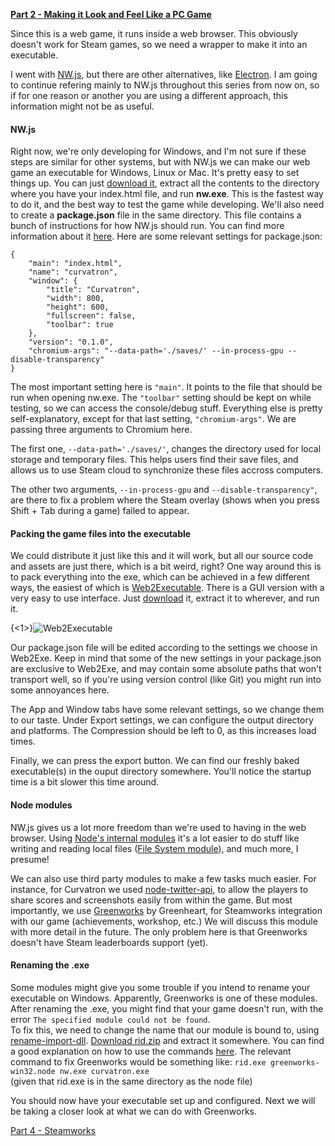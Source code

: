 [**Part 2 - Making it Look and Feel Like a PC Game**](getting-a-phaser-game-on-steam-2)

Since this is a web game, it runs inside a web browser. This obviously doesn't work for Steam games, so we need a wrapper to make it into an executable.

I went with [NW.js](http://nwjs.io/), but there are other alternatives, like [Electron](http://electron.atom.io/). I am going to continue refering mainly to NW.js throughout this series from now on, so if for one reason or another you are using a different approach, this information might not be as useful.

#### NW.js
Right now, we're only developing for Windows, and I'm not sure if these steps are similar for other systems, but with NW.js we can make our web game an executable for Windows, Linux or Mac.
It's pretty easy to set things up. You can just [download it](http://nwjs.io/), extract all the contents to the directory where you have your index.html file, and run **nw.exe**. This is the fastest way to do it, and the best way to test the game while developing. We'll also need to create a **package.json** file in the same directory. This file contains a bunch of instructions for how NW.js should run. You can find more information about it [here](https://github.com/nwjs/nw.js/wiki/manifest-format). Here are some relevant settings for package.json:
```language-javascript
{
    "main": "index.html",
    "name": "curvatron",
    "window": {
        "title": "Curvatron",
        "width": 800,
        "height": 600,
        "fullscreen": false,
        "toolbar": true
    },
    "version": "0.1.0",
    "chromium-args": "--data-path='./saves/' --in-process-gpu --disable-transparency"
}
```
The most important setting here is `"main"`. It points to the file that should be run when opening nw.exe. The `"toolbar"` setting should be kept on while testing, so we can access the console/debug stuff. Everything else is pretty self-explanatory, except for that last setting, `"chromium-args"`. We are passing three arguments to Chromium here.

The first one, `--data-path='./saves/'`, changes the directory used for local storage and temporary files. This helps users find their save files, and allows us to use Steam cloud to synchronize these files accross computers.

The other two arguments, `--in-process-gpu` and `--disable-transparency"`, are there to fix a problem where the Steam overlay (shows when you press Shift + Tab during a game) failed to appear.

#### Packing the game files into the executable
We could distribute it just like this and it will work, but all our source code and assets are just there, which is a bit weird, right? One way around this is to pack everything into the exe, which can be achieved in a few different ways, the easiest of which is [Web2Executable](https://github.com/jyapayne/Web2Executable). There is a GUI version with a very easy to use interface. Just [download](https://github.com/jyapayne/Web2Executable/wiki/Downloads) it, extract it to wherever, and run it.

{<1>}![Web2Executable](http://i.imgur.com/K3KXCpT.png)

Our package.json file will be edited according to the settings we choose in Web2Exe. Keep in mind that some of the new settings in your package.json are exclusive to Web2Exe, and may contain some absolute paths that won't transport well, so if you're using version control (like Git) you might run into some annoyances here.

The App and Window tabs have some relevant settings, so we change them to our taste. Under Export settings, we can configure the output directory and platforms. The Compression should be left to 0, as this increases load times.

Finally, we can press the export button. We can find our freshly baked executable(s) in the ouput directory somewhere. You'll notice the startup time is a bit slower this time around.

#### Node modules
NW.js gives us a lot more freedom than we're used to having in the web browser. Using [Node's internal modules](http://nodejs.org/docs/latest/api/) it's a lot easier to do stuff like writing and reading local files ([File System module](https://nodejs.org/docs/latest/api/fs.html)), and much more, I presume!

We can also use third party modules to make a few tasks much easier. For instance, for Curvatron we used [node-twitter-api](https://www.npmjs.com/package/node-twitter-api), to allow the players to share scores and screenshots easily from within the game. But most importantly, we use [Greenworks](https://github.com/greenheartgames/greenworks) by Greenheart, for Steamworks integration with our game (achievements, workshop, etc.) We will discuss this module with more detail in the future. The only problem here is that Greenworks doesn't have Steam leaderboards support (yet).

#### Renaming the .exe
Some modules might give you some trouble if you intend to rename your executable on Windows. Apparently, Greenworks is one of these modules. After renaming the .exe, you might find that your game doesn't run, with the error
`The specified module could not be found`.  
To fix this, we need to change the name that our module is bound to, using [rename-import-dll](https://github.com/ironSource/rename-import-dll/). [Download rid.zip](https://github.com/ironSource/rename-import-dll/releases) and extract it somewhere. You can find a good explanation on how to use the commands [here](http://developers.ironsrc.com/rename-import-dll/). The relevant command to fix Greenworks would be something like:
`rid.exe greenworks-win32.node nw.exe curvatron.exe`  
(given that rid.exe is in the same directory as the node file)

You should now have your executable set up and configured. Next we will be taking a closer look at what we can do with Greenworks.

[Part 4 - Steamworks](getting-a-phaser-game-on-steam-4)
